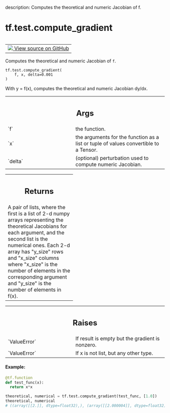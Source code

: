description: Computes the theoretical and numeric Jacobian of f.

<div itemscope itemtype="http://developers.google.com/ReferenceObject">
<meta itemprop="name" content="tf.test.compute_gradient" />
<meta itemprop="path" content="Stable" />
</div>

# tf.test.compute_gradient

<!-- Insert buttons and diff -->

<table class="tfo-notebook-buttons tfo-api nocontent" align="left">
<td>
  <a target="_blank" href="https://github.com/tensorflow/tensorflow/blob/r2.4/tensorflow/python/ops/gradient_checker_v2.py#L294-L332">
    <img src="https://www.tensorflow.org/images/GitHub-Mark-32px.png" />
    View source on GitHub
  </a>
</td>
</table>



Computes the theoretical and numeric Jacobian of `f`.

<pre class="devsite-click-to-copy prettyprint lang-py tfo-signature-link">
<code>tf.test.compute_gradient(
    f, x, delta=0.001
)
</code></pre>



<!-- Placeholder for "Used in" -->

With y = f(x), computes the theoretical and numeric Jacobian dy/dx.

<!-- Tabular view -->
 <table class="responsive fixed orange">
<colgroup><col width="214px"><col></colgroup>
<tr><th colspan="2"><h2 class="add-link">Args</h2></th></tr>

<tr>
<td>
`f`
</td>
<td>
the function.
</td>
</tr><tr>
<td>
`x`
</td>
<td>
the arguments for the function as a list or tuple of values convertible
to a Tensor.
</td>
</tr><tr>
<td>
`delta`
</td>
<td>
(optional) perturbation used to compute numeric Jacobian.
</td>
</tr>
</table>



<!-- Tabular view -->
 <table class="responsive fixed orange">
<colgroup><col width="214px"><col></colgroup>
<tr><th colspan="2"><h2 class="add-link">Returns</h2></th></tr>
<tr class="alt">
<td colspan="2">
A pair of lists, where the first is a list of 2-d numpy arrays representing
the theoretical Jacobians for each argument, and the second list is the
numerical ones. Each 2-d array has "y_size" rows
and "x_size" columns where "x_size" is the number of elements in the
corresponding argument and "y_size" is the number of elements in f(x).
</td>
</tr>

</table>



<!-- Tabular view -->
 <table class="responsive fixed orange">
<colgroup><col width="214px"><col></colgroup>
<tr><th colspan="2"><h2 class="add-link">Raises</h2></th></tr>

<tr>
<td>
`ValueError`
</td>
<td>
If result is empty but the gradient is nonzero.
</td>
</tr><tr>
<td>
`ValueError`
</td>
<td>
If x is not list, but any other type.
</td>
</tr>
</table>



#### Example:


```python
@tf.function
def test_func(x):
  return x*x

theoretical, numerical = tf.test.compute_gradient(test_func, [1.0])
theoretical, numerical
# ((array([[2.]], dtype=float32),), (array([[2.000004]], dtype=float32),))
```